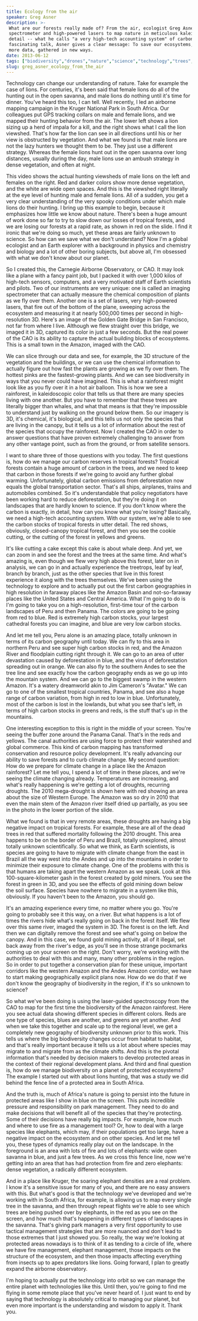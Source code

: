 ```yaml
---
title: Ecology from the air
speaker: Greg Asner
description: >-
 What are our forests really made of? From the air, ecologist Greg Asner uses a
 spectrometer and high-powered lasers to map nature in meticulous kaleidoscopic 3D
 detail -- what he calls "a very high-tech accounting system" of carbon. In this
 fascinating talk, Asner gives a clear message: To save our ecosystems, we need
 more data, gathered in new ways.
date: 2013-06-12
tags: ["biodiversity","drones","nature","science","technology","trees","ecology","plants","animals","photography","environment","climate-change","visualizations","green","map","weather","botany","conservation","mining","africa","natural-resources","global-commons"]
slug: greg_asner_ecology_from_the_air
---
```


Technology can change our understanding of nature. Take for example the case of lions. For
centuries, it's been said that female lions do all of the hunting out in the open savanna,
and male lions do nothing until it's time for dinner. You've heard this too, I can tell.
Well recently, I led an airborne mapping campaign in the Kruger National Park in South
Africa. Our colleagues put GPS tracking collars on male and female lions, and we mapped
their hunting behavior from the air. The lower left shows a lion sizing up a herd of
impala for a kill, and the right shows what I call the lion viewshed. That's how far the
lion can see in all directions until his or her view is obstructed by vegetation. And what
we found is that male lions are not the lazy hunters we thought them to be. They just use
a different strategy. Whereas the female lions hunt out in the open savanna over long
distances, usually during the day, male lions use an ambush strategy in dense vegetation,
and often at night.

This video shows the actual hunting viewsheds of male lions on the left and females on the
right. Red and darker colors show more dense vegetation, and the white are wide open
spaces. And this is the viewshed right literally at the eye level of hunting male and
female lions. All of a sudden, you get a very clear understanding of the very spooky
conditions under which male lions do their hunting. I bring up this example to begin,
because it emphasizes how little we know about nature. There's been a huge amount of work
done so far to try to slow down our losses of tropical forests, and we are losing our
forests at a rapid rate, as shown in red on the slide. I find it ironic that we're doing
so much, yet these areas are fairly unknown to science. So how can we save what we don't
understand? Now I'm a global ecologist and an Earth explorer with a background in physics
and chemistry and biology and a lot of other boring subjects, but above all, I'm obsessed
with what we don't know about our planet.

So I created this, the Carnegie Airborne Observatory, or CAO. It may look like a plane
with a fancy paint job, but I packed it with over 1,000 kilos of high-tech sensors,
computers, and a very motivated staff of Earth scientists and pilots. Two of our
instruments are very unique: one is called an imaging spectrometer that can actually
measure the chemical composition of plants as we fly over them. Another one is a set of
lasers, very high-powered lasers, that fire out of the bottom of the plane, sweeping
across the ecosystem and measuring it at nearly 500,000 times per second in
high-resolution 3D. Here's an image of the Golden Gate Bridge in San Francisco, not far
from where I live. Although we flew straight over this bridge, we imaged it in 3D,
captured its color in just a few seconds. But the real power of the CAO is its ability to
capture the actual building blocks of ecosystems. This is a small town in the Amazon,
imaged with the CAO.

We can slice through our data and see, for example, the 3D structure of the vegetation and
the buildings, or we can use the chemical information to actually figure out how fast the
plants are growing as we fly over them. The hottest pinks are the fastest-growing plants.
And we can see biodiversity in ways that you never could have imagined. This is what a
rainforest might look like as you fly over it in a hot air balloon. This is how we see a
rainforest, in kaleidoscopic color that tells us that there are many species living with
one another. But you have to remember that these trees are literally bigger than whales,
and what that means is that they're impossible to understand just by walking on the ground
below them. So our imagery is 3D, it's chemical, it's biological, and this tells us not
only the species that are living in the canopy, but it tells us a lot of information about
the rest of the species that occupy the rainforest. Now I created the CAO in order to
answer questions that have proven extremely challenging to answer from any other vantage
point, such as from the ground, or from satellite sensors.

I want to share three of those questions with you today. The first questions is, how do we
manage our carbon reserves in tropical forests? Tropical forests contain a huge amount of
carbon in the trees, and we need to keep that carbon in those forests if we're going to
avoid any further global warming. Unfortunately, global carbon emissions from
deforestation now equals the global transportation sector. That's all ships, airplanes,
trains and automobiles combined. So it's understandable that policy negotiators have been
working hard to reduce deforestation, but they're doing it on landscapes that are hardly
known to science. If you don't know where the carbon is exactly, in detail, how can you
know what you're losing? Basically, we need a high-tech accounting system. With our
system, we're able to see the carbon stocks of tropical forests in utter detail. The red
shows, obviously, closed-canopy tropical forest, and then you see the cookie cutting, or
the cutting of the forest in yellows and greens.

It's like cutting a cake except this cake is about whale deep. And yet, we can zoom in and
see the forest and the trees at the same time. And what's amazing is, even though we flew
very high above this forest, later on in analysis, we can go in and actually experience
the treetrops, leaf by leaf, branch by branch, just as the other species that live in this
forest experience it along with the trees themselves. We've been using the technology to
explore and to actually put out the first carbon geographies in high resolution in faraway
places like the Amazon Basin and not-so-faraway places like the United States and Central
America. What I'm going to do is I'm going to take you on a high-resolution, first-time
tour of the carbon landscapes of Peru and then Panama. The colors are going to be going
from red to blue. Red is extremely high carbon stocks, your largest cathedral forests you
can imagine, and blue are very low carbon stocks.

And let me tell you, Peru alone is an amazing place, totally unknown in terms of its
carbon geography until today. We can fly to this area in northern Peru and see super high
carbon stocks in red, and the Amazon River and floodplain cutting right through it. We can
go to an area of utter devastation caused by deforestation in blue, and the virus of
deforestation spreading out in orange. We can also fly to the southern Andes to see the
tree line and see exactly how the carbon geography ends as we go up into the mountain
system. And we can go to the biggest swamp in the western Amazon. It's a watery dreamworld
akin to Jim Cameron's "Avatar." We can go to one of the smallest tropical countries,
Panama, and see also a huge range of carbon variation, from high in red to low in blue.
Unfortunately, most of the carbon is lost in the lowlands, but what you see that's left,
in terms of high carbon stocks in greens and reds, is the stuff that's up in the
mountains.

One interesting exception to this is right in the middle of your screen. You're seeing the
buffer zone around the Panama Canal. That's in the reds and yellows. The canal authorities
are using force to protect their watershed and global commerce. This kind of carbon
mapping has transformed conservation and resource policy development. It's really
advancing our ability to save forests and to curb climate change. My second question: How
do we prepare for climate change in a place like the Amazon rainforest? Let me tell you, I
spend a lot of time in these places, and we're seeing the climate changing already.
Temperatures are increasing, and what's really happening is we're getting a lot of
droughts, recurring droughts. The 2010 mega-drought is shown here with red showing an area
about the size of Western Europe. The Amazon was so dry in 2010 that even the main stem of
the Amazon river itself dried up partially, as you see in the photo in the lower portion
of the slide.

What we found is that in very remote areas, these droughts are having a big negative
impact on tropical forests. For example, these are all of the dead trees in red that
suffered mortality following the 2010 drought. This area happens to be on the border of
Peru and Brazil, totally unexplored, almost totally unknown scientifically. So what we
think, as Earth scientists, is species are going to have to migrate with climate change
from the east in Brazil all the way west into the Andes and up into the mountains in order
to minimize their exposure to climate change. One of the problems with this is that humans
are taking apart the western Amazon as we speak. Look at this 100-square-kilometer gash in
the forest created by gold miners. You see the forest in green in 3D, and you see the
effects of gold mining down below the soil surface. Species have nowhere to migrate in a
system like this, obviously. If you haven't been to the Amazon, you should
go.

It's an amazing experience every time, no matter where you go. You're going to probably
see it this way, on a river. But what happens is a lot of times the rivers hide what's
really going on back in the forest itself. We flew over this same river, imaged the system
in 3D. The forest is on the left. And then we can digitally remove the forest and see
what's going on below the canopy. And in this case, we found gold mining activity, all of
it illegal, set back away from the river's edge, as you'll see in those strange pockmarks
coming up on your screen on the right. Don't worry, we're working with the authorities to
deal with this and many, many other problems in the region. So in order to put together a
conservation plan for these unique, important corridors like the western Amazon and the
Andes Amazon corridor, we have to start making geographically explicit plans now. How do
we do that if we don't know the geography of biodiversity in the region, if it's so
unknown to science?

So what we've been doing is using the laser-guided spectroscopy from the CAO to map for
the first time the biodiversity of the Amazon rainforest. Here you see actual data showing
different species in different colors. Reds are one type of species, blues are another,
and greens are yet another. And when we take this together and scale up to the regional
level, we get a completely new geography of biodiversity unknown prior to this work. This
tells us where the big biodiversity changes occur from habitat to habitat, and that's
really important because it tells us a lot about where species may migrate to and migrate
from as the climate shifts. And this is the pivotal information that's needed by decision
makers to develop protected areas in the context of their regional development plans. And
third and final question is, how do we manage biodiversity on a planet of protected
ecosystems? The example I started out with about lions hunting, that was a study we did
behind the fence line of a protected area in South Africa.

And the truth is, much of Africa's nature is going to persist into the future in protected
areas like I show in blue on the screen. This puts incredible pressure and responsibility
on park management. They need to do and make decisions that will benefit all of the
species that they're protecting. Some of their decisions have really big impacts. For
example, how much and where to use fire as a management tool? Or, how to deal with a large
species like elephants, which may, if their populations get too large, have a negative
impact on the ecosystem and on other species. And let me tell you, these types of dynamics
really play out on the landscape. In the foreground is an area with lots of fire and lots
of elephants: wide open savanna in blue, and just a few trees. As we cross this fence
line, now we're getting into an area that has had protection from fire and zero elephants:
dense vegetation, a radically different ecosystem.

And in a place like Kruger, the soaring elephant densities are a real problem. I know it's
a sensitive issue for many of you, and there are no easy answers with this. But what's
good is that the technology we've developed and we're working with in South Africa, for
example, is allowing us to map every single tree in the savanna, and then through repeat
flights we're able to see which trees are being pushed over by elephants, in the red as
you see on the screen, and how much that's happening in different types of landscapes in
the savanna. That's giving park managers a very first opportunity to use tactical
management strategies that are more nuanced and don't lead to those extremes that I just
showed you. So really, the way we're looking at protected areas nowadays is to think of it
as tending to a circle of life, where we have fire management, elephant management, those
impacts on the structure of the ecosystem, and then those impacts affecting everything
from insects up to apex predators like lions. Going forward, I plan to greatly expand the
airborne observatory.

I'm hoping to actually put the technology into orbit so we can manage the entire planet
with technologies like this. Until then, you're going to find me flying in some remote
place that you've never heard of. I just want to end by saying that technology is
absolutely critical to managing our planet, but even more important is the understanding
and wisdom to apply it. Thank you.

<!--
ad_duration=3.33
event="TEDGlobal 2013"
external_start_time=0
has_talk_citation=0
intro_duration=11.82
is_subtitle_required="False"
is_talk_featured="True"
language="en"
language_swap="False"
native_language="en"
number_of_related_talks=6
number_of_speakers=1
number_of_subtitled_videos=28
number_of_tags=22
number_of_talk_download_languages=28
number_of_talk_more_resources=1
number_of_talk_recommendations=0
number_of_talks_take_actions=0
post_ad_duration=0.83
published_timestamp="2013-11-19 16:00:54"
recording_date="2013-06-12"
speaker_description="Airborne ecologist"
speaker_is_published=1
speaker_name="Greg Asner"
speaker_what_others_say="With wings and lasers, Asner is conducting one of the most ambitious ecology studies ever staged."
talk_name="Ecology from the air"
talks_tags=["biodiversity","drones","nature","science","technology","trees","ecology","plants","animals","photography","environment","climate-change","visualizations","green","map","weather","botany","conservation","mining","africa","natural-resources","global-commons"]
talks_take_action=[]
url_audio="https://download.ted.com/talks/GregAsner_2013G.mp3?apikey=acme-roadrunner"
url_photo_speaker="https://pe.tedcdn.com/images/ted/cb68dd3bd3e2fe9486ed891df046a7abebb0d6fb_254x191.jpg"
url_photo_talk="https://pe.tedcdn.com/images/ted/313e003d03863b59e551ceabef019eba406bcfeb_1600x1200.jpg"
url_webpage="https://www.ted.com/talks/greg_asner_ecology_from_the_air"
video_type_name="TED Stage Talk"
-->
